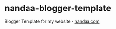 nandaa-blogger-template
=======================

Blogger Template for my website - [nandaa.com](http://profnandaa.blogspot.com)
